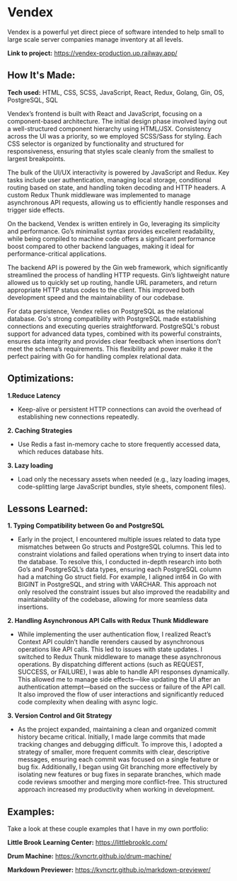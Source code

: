 # Vendex

Vendex is a powerful yet direct piece of software intended to help small to large scale server companies manage inventory at all levels.

**Link to project:** https://vendex-production.up.railway.app/

<blockquote class="imgur-embed-pub" lang="en" data-id="8LAfna4"  ><a href="//imgur.com/8LAfna4"></a></blockquote><script async src="//s.imgur.com/min/embed.js" charset="utf-8"></script>

## How It's Made:

**Tech used:** HTML, CSS, SCSS, JavaScript, React, Redux, Golang, Gin, OS, PostgreSQL, SQL

Vendex’s frontend is built with React and JavaScript, focusing on a component-based architecture. The initial design phase involved laying out a well-structured component hierarchy using HTML/JSX. Consistency across the UI was a priority, so we employed SCSS/Sass for styling. Each CSS selector is organized by functionality and structured for responsiveness, ensuring that styles scale cleanly from the smallest to largest breakpoints.

The bulk of the UI/UX interactivity is powered by JavaScript and Redux. Key tasks include user authentication, managing local storage, conditional routing based on state, and handling token decoding and HTTP headers. A custom Redux Thunk middleware was implemented to manage asynchronous API requests, allowing us to efficiently handle responses and trigger side effects.

On the backend, Vendex is written entirely in Go, leveraging its simplicity and performance. Go’s minimalist syntax provides excellent readability, while being compiled to machine code offers a significant performance boost compared to other backend languages, making it ideal for performance-critical applications.

The backend API is powered by the Gin web framework, which significantly streamlined the process of handling HTTP requests. Gin’s lightweight nature allowed us to quickly set up routing, handle URL parameters, and return appropriate HTTP status codes to the client. This improved both development speed and the maintainability of our codebase.

For data persistence, Vendex relies on PostgreSQL as the relational database. Go's strong compatibility with PostgreSQL made establishing connections and executing queries straightforward. PostgreSQL's robust support for advanced data types, combined with its powerful constraints, ensures data integrity and provides clear feedback when insertions don’t meet the schema’s requirements. This flexibility and power make it the perfect pairing with Go for handling complex relational data.

## Optimizations:

**1.Reduce Latency**

- Keep-alive or persistent HTTP connections can avoid the overhead of establishing new connections repeatedly.

**2. Caching Strategies**

- Use Redis a fast in-memory cache to store frequently accessed data, which reduces database hits.

**3. Lazy loading**

- Load only the necessary assets when needed (e.g., lazy loading images, code-splitting large JavaScript bundles, style sheets, component files).

## Lessons Learned:

**1. Typing Compatibility between Go and PostgreSQL**

- Early in the project, I encountered multiple issues related to data type mismatches between Go structs and PostgreSQL columns. This led to constraint violations and failed operations when trying to insert data into the database. To resolve this, I conducted in-depth research into both Go’s and PostgreSQL’s data types, ensuring each PostgreSQL column had a matching Go struct field. For example, I aligned int64 in Go with BIGINT in PostgreSQL, and string with VARCHAR. This approach not only resolved the constraint issues but also improved the readability and maintainability of the codebase, allowing for more seamless data insertions.

**2. Handling Asynchronous API Calls with Redux Thunk Middleware**

- While implementing the user authentication flow, I realized React’s Context API couldn’t handle rerenders caused by asynchronous operations like API calls. This led to issues with state updates. I switched to Redux Thunk middleware to manage these asynchronous operations. By dispatching different actions (such as REQUEST, SUCCESS, or FAILURE), I was able to handle API responses dynamically. This allowed me to manage side effects—like updating the UI after an authentication attempt—based on the success or failure of the API call. It also improved the flow of user interactions and significantly reduced code complexity when dealing with async logic.

**3. Version Control and Git Strategy**

- As the project expanded, maintaining a clean and organized commit history became critical. Initially, I made large commits that made tracking changes and debugging difficult. To improve this, I adopted a strategy of smaller, more frequent commits with clear, descriptive messages, ensuring each commit was focused on a single feature or bug fix. Additionally, I began using Git branching more effectively by isolating new features or bug fixes in separate branches, which made code reviews smoother and merging more conflict-free. This structured approach increased my productivity when working in development.

## Examples:

Take a look at these couple examples that I have in my own portfolio:

**Little Brook Learning Center:** https://littlebrooklc.com/

**Drum Machine:** https://kvncrtr.github.io/drum-machine/

**Markdown Previewer:** https://kvncrtr.github.io/markdown-previewer/
